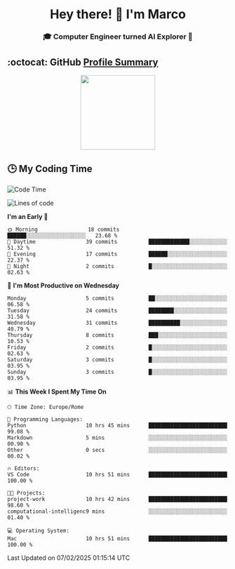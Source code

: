<h1 align="center">Hey there! 👋 I'm Marco</h1> <h3 align="center">🎓 Computer Engineer turned AI Explorer 🌌</h3>

## :octocat: GitHub <a href="https://github.com/vn7n24fzkq/github-profile-summary-cards">Profile Summary</a>

<p align="center">
   <img style="height:170px;display:inline-block" src="http://github-profile-summary-cards.vercel.app/api/cards/profile-details?username=MarcoDelCore&theme=github_dark" />
</p>

## :clock3: My Coding Time 

<!--START_SECTION:waka-->
![Code Time](http://img.shields.io/badge/Code%20Time-63%20hrs%202%20mins-blue)

![Lines of code](https://img.shields.io/badge/From%20Hello%20World%20I%27ve%20Written-108.7%20thousand%20lines%20of%20code-blue)

**I'm an Early 🐤** 

```text
🌞 Morning                18 commits          ██████░░░░░░░░░░░░░░░░░░░   23.68 % 
🌆 Daytime                39 commits          █████████████░░░░░░░░░░░░   51.32 % 
🌃 Evening                17 commits          ██████░░░░░░░░░░░░░░░░░░░   22.37 % 
🌙 Night                  2 commits           █░░░░░░░░░░░░░░░░░░░░░░░░   02.63 % 
```
📅 **I'm Most Productive on Wednesday** 

```text
Monday                   5 commits           ██░░░░░░░░░░░░░░░░░░░░░░░   06.58 % 
Tuesday                  24 commits          ████████░░░░░░░░░░░░░░░░░   31.58 % 
Wednesday                31 commits          ██████████░░░░░░░░░░░░░░░   40.79 % 
Thursday                 8 commits           ███░░░░░░░░░░░░░░░░░░░░░░   10.53 % 
Friday                   2 commits           █░░░░░░░░░░░░░░░░░░░░░░░░   02.63 % 
Saturday                 3 commits           █░░░░░░░░░░░░░░░░░░░░░░░░   03.95 % 
Sunday                   3 commits           █░░░░░░░░░░░░░░░░░░░░░░░░   03.95 % 
```


📊 **This Week I Spent My Time On** 

```text
🕑︎ Time Zone: Europe/Rome

💬 Programming Languages: 
Python                   10 hrs 45 mins      █████████████████████████   99.08 % 
Markdown                 5 mins              ░░░░░░░░░░░░░░░░░░░░░░░░░   00.90 % 
Other                    0 secs              ░░░░░░░░░░░░░░░░░░░░░░░░░   00.02 % 

🔥 Editors: 
VS Code                  10 hrs 51 mins      █████████████████████████   100.00 % 

🐱‍💻 Projects: 
project-work             10 hrs 42 mins      █████████████████████████   98.60 % 
computational-intelligenc9 mins              ░░░░░░░░░░░░░░░░░░░░░░░░░   01.40 % 

💻 Operating System: 
Mac                      10 hrs 51 mins      █████████████████████████   100.00 % 
```


 Last Updated on 07/02/2025 01:15:14 UTC
<!--END_SECTION:waka-->
